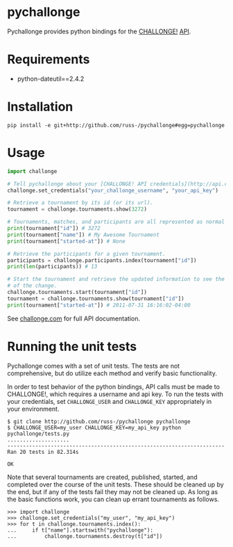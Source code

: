 # pychallonge

Pychallonge provides python bindings for the
[CHALLONGE!](http://challonge.com) [API](http://api.challonge.com/v1).


# Requirements

- python-dateutil==2.4.2


# Installation

    pip install -e git+http://github.com/russ-/pychallonge#egg=pychallonge


# Usage

```python
import challonge

# Tell pychallonge about your [CHALLONGE! API credentials](http://api.challonge.com/v1).
challonge.set_credentials("your_challonge_username", "your_api_key")

# Retrieve a tournament by its id (or its url).
tournament = challonge.tournaments.show(3272)

# Tournaments, matches, and participants are all represented as normal Python dicts.
print(tournament["id"]) # 3272
print(tournament["name"]) # My Awesome Tournament
print(tournament["started-at"]) # None

# Retrieve the participants for a given tournament.
participants = challonge.participants.index(tournament["id"])
print(len(participants)) # 13

# Start the tournament and retrieve the updated information to see the effects
# of the change.
challonge.tournaments.start(tournament["id"])
tournament = challonge.tournaments.show(tournament["id"])
print(tournament["started-at"]) # 2011-07-31 16:16:02-04:00
```

See [challonge.com](http://api.challonge.com/v1) for full API documentation.


# Running the unit tests

Pychallonge comes with a set of unit tests. The tests are not comprehensive,
but do utilize each method and verify basic functionality.

In order to test behavior of the python bindings, API calls must be made
to CHALLONGE!, which requires a username and api key. To run the tests
with your credentials, set `CHALLONGE_USER` and `CHALLONGE_KEY` appropriately
in your environment.

    $ git clone http://github.com/russ-/pychallonge pychallonge
    $ CHALLONGE_USER=my_user CHALLONGE_KEY=my_api_key python pychallonge/tests.py
    ....................
    ----------------------------------------------------------------------
    Ran 20 tests in 82.314s

    OK

Note that several tournaments are created, published, started, and completed
over the course of the unit tests. These should be cleaned up by the end, but
if any of the tests fail they may not be cleaned up. As long as the basic
functions work, you can clean up errant tournaments as follows.

    >>> import challonge
    >>> challonge.set_credentials("my_user", "my_api_key")
    >>> for t in challonge.tournaments.index():
    ...     if t["name"].startswith("pychallonge"):
    ...         challonge.tournaments.destroy(t["id"])

